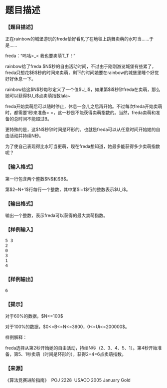 # 题目描述


<h3>
【题目描述】
</h3>
<p>
正在rainbow的城堡游玩的freda恰好看见了在地毯上跳舞卖萌的水叮当……于是……
</p>
<p>
freda：“呜咕&gt;_&lt; 我也要卖萌T_T！”
</p>
<p>
rainbow给了freda $N$秒的自由活动时间，不过由于刚刚游览城堡有些累了，freda只想花$B$秒的时间来卖萌，剩下的时间她要在rainbow的城堡里睡个好觉好好休息一下。
</p>
<p>
rainbow给这$N$秒每秒定义了一个值$U_i$，如果第$i$秒钟freda在卖萌，那么她可以获得$U_i$点卖萌指数lala~
</p>
<p>
freda开始卖萌后可以随时停止，休息一会儿之后再开始。不过每次freda开始卖萌时，都需要1秒来准备= =，这一秒是不能获得卖萌指数的。当然，freda卖萌和准备的总时间不能超过B。
</p>
<p>
更特殊的是，这$N$秒钟时间是环形的。也就是freda可以从任意时间开始她的自由活动并持续N秒。
</p>
<p>
为了使自己表现得比水叮当更萌，现在freda想知道，她最多能获得多少卖萌指数呢？
</p>
<h3>
【输入格式】
</h3>
<p>
第一行包含两个整数$N$和$B$。
</p>
<p>
第$2~N+1$行每行一个整数，其中第$i+1$行的整数表示$U_i$。
</p>
<h3>
【输出格式】
</h3>
<p>
输出一个整数，表示freda可以获得的最大卖萌指数。
</p>
<h3>
【样例输入】
</h3>
<pre>5 3
2
0
3
1
4
</pre>
<h3>
【样例输出】
</h3>
<pre>6</pre>
<h3>
【提示】
</h3>
<p>
对于60%的数据，$N&lt;=100$
</p>
<p>
对于100%的数据，$0&lt;=B&lt;=N&lt;=3600，0&lt;=Ui&lt;=200000$。
</p>
<p>
样例解释：
</p>
<p>
freda选择从第2秒开始她的自由活动，持续N秒（2、3、4、5、1）。第4秒开始准备，第5、1秒卖萌（时间是环形的），获得2+4=6点卖萌指数。
</p>
<h3>
【来源】
</h3>
<p>
《算法竞赛进阶指南》  POJ 2228  USACO 2005 January Gold
</p>
